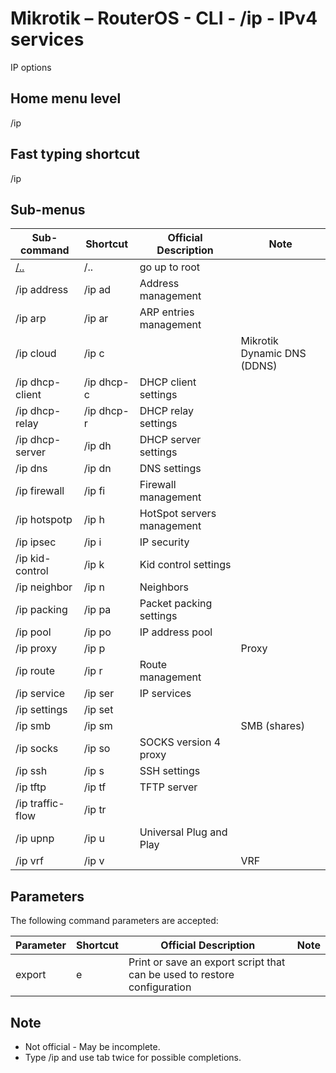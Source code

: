 # Mikrotik – RouterOS - CLI - /ip - IPv4 services

IP options

## Home menu level
/ip 
## Fast typing shortcut
/ip
## Sub-menus

| **Sub-command** | **Shortcut** | **Official Description** | **Note** |
|---|---|---|---|
| [/..](root-level.md) | /.. | go up to root |  |
| /ip address | /ip ad | Address management |  |         
| /ip arp | /ip ar | ARP entries management |  |
| /ip cloud | /ip c |  | Mikrotik Dynamic DNS (DDNS) |
| /ip dhcp-client | /ip dhcp-c | DHCP client settings |  |
| /ip dhcp-relay | /ip dhcp-r | DHCP relay settings |  |    
| /ip dhcp-server | /ip dh | DHCP server settings |  |
| /ip dns | /ip dn | DNS settings |  |
| /ip firewall | /ip fi | Firewall management |  |
| /ip hotspotp | /ip h | HotSpot servers management |  |
| /ip ipsec | /ip i | IP security |  |
| /ip kid-control | /ip k | Kid control settings |  |
| /ip neighbor | /ip n | Neighbors |  |
| /ip packing | /ip pa | Packet packing settings |  |
| /ip pool | /ip po | IP address pool |  |
| /ip proxy | /ip p |  | Proxy |
| /ip route | /ip r | Route management |  |
| /ip service | /ip ser | IP services |  |
| /ip settings | /ip set |  |  |
| /ip smb | /ip sm |  | SMB (shares) |
| /ip socks | /ip so | SOCKS version 4 proxy  |  |
| /ip ssh | /ip s | SSH settings |  |
| /ip tftp | /ip tf | TFTP server |  |
| /ip traffic-flow | /ip tr |  |  |     
| /ip upnp | /ip u | Universal Plug and Play |  |
| /ip vrf | /ip v |  | VRF |

## Parameters

The following command parameters are accepted:

| **Parameter** | **Shortcut** | **Official Description** | **Note** |
|---|---|---|---|
| export | e | Print or save an export script that can be used to restore configuration | |    

## Note
- Not official - May be incomplete.
- Type /ip and use tab twice for possible completions. 
